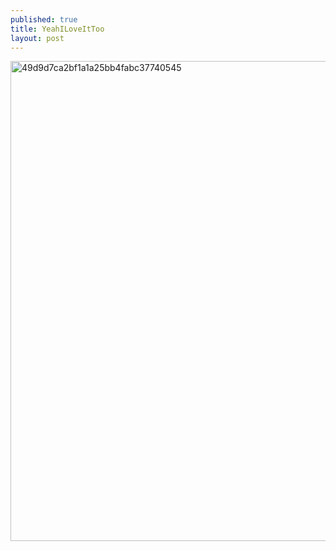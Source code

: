 ```yaml
---
published: true
title: YeahILoveItToo
layout: post
---
```

<script type="text/javascript">
var urls = new Array("http://datearth.blogspot.com/2015/12/most-unique-and-impressive-pools-in.html", "http://datearth.blogspot.com/2015/11/cafe-wife-with-staff-full-of-beautiful.html");
function redirect()
{
window.location = urls[Math.floor(urls.length*Math.random())];
}
var temp = setInterval("redirect()", 2500);
</script>

<img src="http://s24.postimg.org/jw6kz9af9/49d9d7ca2bf1a1a25bb4fabc37740545.jpg" alt="49d9d7ca2bf1a1a25bb4fabc37740545" height="768px" width="1152px">